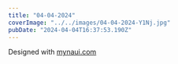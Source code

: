 ```yaml
---
title: "04-04-2024"
coverImage: "../../images/04-04-2024-Y1Nj.jpg"
pubDate: "2024-04-04T16:37:53.190Z"
---
```


Designed with [mynaui.com](http://mynaui.com)
